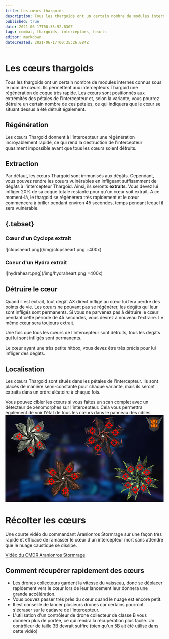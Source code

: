 ```yaml
---
title: Les cœurs thargoids
description: Tous les thargoids ont un certain nombre de modules internes connus sous le nom de cœurs. Ils permettent aux intercepteurs Thargoid une régénération de coque très rapide.
published: true
date: 2021-06-17T00:35:52.830Z
tags: combat, thargoids, interceptors, hearts
editor: markdown
dateCreated: 2021-06-17T00:35:26.084Z
---
```


# Les cœurs thargoids
Tous les thargoids ont un certain nombre de modules internes connus sous le nom de cœurs. Ils permettent aux intercepteurs Thargoid une régénération de coque très rapide. Les cœurs sont positionnés aux extrémités des pétales de l'intercepteur et, selon la variante, vous pourrez détruire un certain nombre de ces pétales, ce qui indiquera que le cœur se situant dessus a été détruit également.

## Régénération

Les cœurs Thargoid donnent à l'intercepteur une régénération incroyablement rapide, ce qui rend la destruction de l'intercepteur quasiment impossible avant que tous les cœurs soient détruits.

## Extraction

Par défaut, les cœurs Thargoid sont immunisés aux dégâts. Cependant, vous pouvez rendre les cœurs vulnérables en infligeant suffisamment de dégâts à l'intercepteur Thargoid. Ainsi, ils seronts **extraits**. Vous devez lui infliger 20% de sa coque totale restante pour qu'un cœur soit extrait. A ce moment-là, le thargoid se régénérera très rapidement et le cœur commencera à briller pendant environ 45 secondes, temps pendant lequel il sera vulnérable.

## {.tabset}

### Cœur d'un Cyclops extrait
![clopsheart.png\](/img/clopsheart.png =400x)

### Coeur d'un Hydra extrait
![hydraheart.png\](/img/hydraheart.png =400x)

## Détruire le cœur

Quand il est extrait, tout dégât AX direct infligé au cœur lui fera perdre des points de vie. Les cœurs ne pouvant pas se régénérer, les dégâts qui leur sont infligés sont permanents. Si vous ne parvenez pas à détruire le cœur pendant cette période de 45 secondes, vous devrez à nouveau l'extraire. Le même cœur sera toujours extrait.

Une fois que tous les cœurs de l'intercepteur sont détruits, tous les dégâts qui lui sont infligés sont permanents.

Le cœur ayant une très petite hitbox, vous devez être très précis pour lui infliger des dégâts.

## Localisation

Les cœurs Thargoid sont situés dans les pétales de l'intercepteur. Ils sont placés de manière semi-constante pour chaque variante, mais ils seront extraits dans un ordre aléatoire à chaque fois.

Vous pouvez cibler les cœurs si vous faites un scan complet avec un détecteur de xénomorphes sur l'intercepteur. Cela vous permettra également de voir l'état de tous les cœurs dans le panneau des cibles.![heart_location.png](/img/heart_location.png)

# Récolter les cœurs

Une courte vidéo du commandant Aranionros Stormrage sur une façon très rapide et efficace de ramasser le cœur d'un intercepteur mort sans attendre que le nuage caustique se dissipe.

[Vidéo du CMDR Aranionros Stormrage](https://youtu.be/YBM9TqCZJMg)


## Comment récupérer rapidement des cœurs
- Les drones collecteurs gardent la vitesse du vaisseau, donc se déplacer rapidement vers le cœur lors de leur lancement leur donnera une grande accélération.
- Vous pouvez passer très près du cœur quand le nuage est encore petit.
- Il est conseillé de lancer plusieurs drones car certains pourront s'écraser sur le cadavre de l'intercepteur.
- L'utilisation d'un contrôleur de drone collecteur de classe B vous donnera plus de portée, ce qui rendra la récupération plus facile. Un contrôleur de taille 3B devrait suffire (bien qu'un 5B ait été utilisé dans cette vidéo)